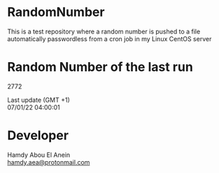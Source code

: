 # RandomNumber    
This is a test repository where a random number is pushed to a file automatically passwordless from a cron job in my Linux CentOS server    
# Random Number of the last run   
2772
      
Last update (GMT +1)    
07/01/22 04:00:01
# Developer    
Hamdy Abou El Anein   
hamdy.aea@protonmail.com
